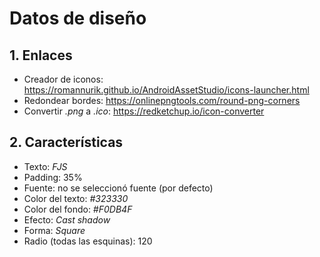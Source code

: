 # Datos de diseño

## 1. Enlaces
- Creador de iconos: https://romannurik.github.io/AndroidAssetStudio/icons-launcher.html
- Redondear bordes: https://onlinepngtools.com/round-png-corners
- Convertir _.png_ a _.ico_: https://redketchup.io/icon-converter


## 2. Características
- Texto: _FJS_
- Padding: 35%
- Fuente: no se seleccionó fuente (por defecto)
- Color del texto: _#323330_
- Color del fondo: _#F0DB4F_
- Efecto: _Cast shadow_
- Forma: _Square_
- Radio (todas las esquinas): 120